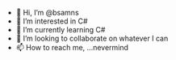 - 👋 Hi, I’m @bsamns
- 👀 I’m interested in C#
- 🌱 I’m currently learning C#
- 💞️ I’m looking to collaborate on whatever I can
- 📫 How to reach me, ...nevermind

<!---
bsamns/bsamns is a ✨ special ✨ repository because its `README.md` (this file) appears on your GitHub profile.
You can click the Preview link to take a look at your changes.
--->

